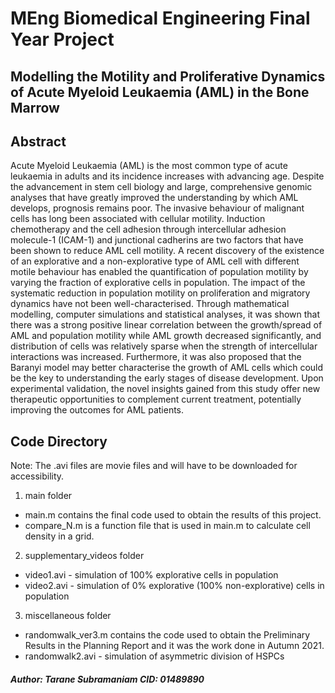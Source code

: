 # MEng Biomedical Engineering Final Year Project

## Modelling the Motility and Proliferative Dynamics of Acute Myeloid Leukaemia (AML) in the Bone Marrow


## Abstract
Acute Myeloid Leukaemia (AML) is the most common type of acute leukaemia in adults and its incidence increases with advancing age. Despite the advancement in stem cell biology and large, comprehensive genomic analyses that have greatly improved the understanding by which AML develops, prognosis remains poor. The invasive behaviour of malignant cells has long been associated with cellular motility. Induction chemotherapy and the cell adhesion through intercellular adhesion molecule-1 (ICAM-1) and junctional cadherins are two factors that have been shown to reduce AML cell motility. A recent discovery of the existence of an explorative and a non-explorative type of AML cell with different motile behaviour has enabled the quantification of population motility by varying the fraction of explorative cells in population. The impact of the systematic reduction in population motility on proliferation and migratory dynamics have not been well-characterised. Through mathematical modelling, computer simulations and statistical analyses, it was shown that there was a strong positive linear correlation between the growth/spread of AML and population motility while AML growth decreased significantly, and distribution of cells was relatively sparse when the strength of intercellular interactions was increased. Furthermore, it was also proposed that the Baranyi model may better characterise the growth of AML cells which could be the key to understanding the early stages of disease development. Upon experimental validation, the novel insights gained from this study offer new therapeutic opportunities to complement current treatment, potentially improving the outcomes for AML patients. 

## Code Directory
Note: The .avi files are movie files and will have to be downloaded for accessibility.

1. main folder
* main.m contains the final code used to obtain the results of this project. <br />
* compare_N.m is a function file that is used in main.m to calculate cell density in a grid.

2. supplementary_videos folder
* video1.avi - simulation of 100% explorative cells in population
* video2.avi - simulation of 0% explorative (100% non-explorative) cells in population

3. miscellaneous folder
* randomwalk_ver3.m contains the code used to obtain the Preliminary Results in the Planning Report and it was the work done in Autumn 2021.
* randomwalk2.avi - simulation of asymmetric division of HSPCs

##### Author: Tarane Subramaniam  CID: 01489890
